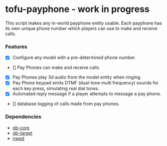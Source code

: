 # tofu-payphone - work in progress

This script makes any in-world payphone entity usable. Each payphone has its own unique phone number which players can use to make and receive calls.

### Features

- [x] Configure any model with a pre-determined phone number.
- [] Pay Phones can make and receive calls.
- [x] Pay Phones play 3d audio from the model entity when ringing.
- [x] Pay Phone keypad emits DTMF (dual-tone multi frequency) sounds for each key press, simulating real dial tones.
- [x] Automated reply message if a player attempts to message a pay phone.
- [] database logging of calls made from pay phones.

### Dependencies

- [qb-core](https://github.com/qbcore-framework/qb-core)
- [qb-target](https://github.com/qbcore-framework/qb-target)
- [nwpd](https://github.com/project-error/npwd)
